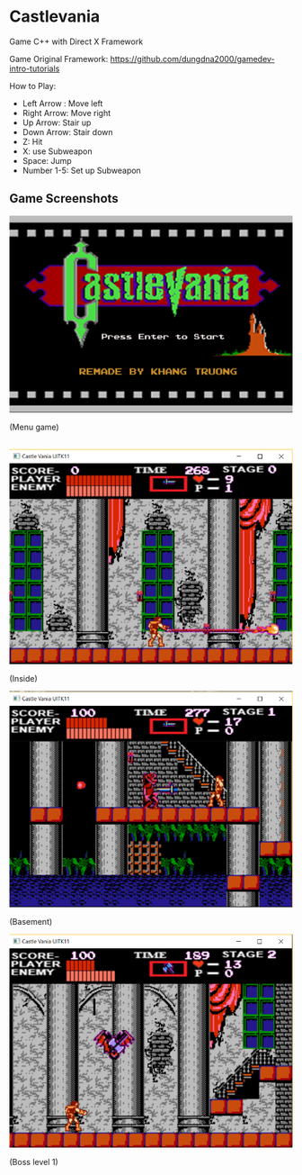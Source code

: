 # Castlevania
Game C++ with Direct X Framework	 

Game Original Framework: https://github.com/dungdna2000/gamedev-intro-tutorials

How to Play:
   + Left Arrow : 		    Move left
   + Right Arrow: 		    Move right
   + Up Arrow: 		        Stair up
   + Down Arrow: 		      Stair down
   + Z: 			            Hit
   + X: 			            use Subweapon
   + Space: 			        Jump
   + Number 1-5:		      Set up Subweapon
   
<h2>Game Screenshots </h2>
 <p align="center"> 
 <img src="CastlevaniaGame/gamedata/Resources/Background/start_game.png">
 </p>
 <span align="center">(Menu game) </span>
 <br><br>


 <p align="center"> 
 <img src="Screenshots/Inside.png">
 </p>
<span align="center">(Inside) <span>   
 <br>
   
   
 <p align="center"> 
 <img src="Screenshots/basement.png">
 </p>
<span align="center">(Basement) <span>
 <br>
   
   
 <p align="center"> 
 <img src="Screenshots/bossArea.png">
 </p>
<span align="center">(Boss level 1) <span>
 <br>

